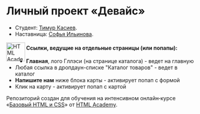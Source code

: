 # Личный проект «Девайс»

* Студент: [Тимур Касиев](https://up.htmlacademy.ru/htmlcss/18/user/282187).
* Наставница: [Софья Ильинова](https://htmlacademy.ru/profile/i).

<a href="https://htmlacademy.ru/intensive/htmlcss"><img align="left" width="50" height="50" alt="HTML Academy" src="https://up.htmlacademy.ru/static/img/intensive/htmlcss/logo-for-github.svg"></a>


#### Ссылки, ведущие на отдельные страницы (или попапы):
* **Главная**, лого Гллэси (на странице каталога)  - ведет на главную
* Любая ссылка в дропдаун-списке "Каталог товаров" - ведет в каталог
* **Напишите нам** ниже блока карты - активирует попап с формой
* Клик на карту - активирует попап с картой


Репозиторий создан для обучения на интенсивном онлайн‑курсе «[Базовый HTML и CSS](https://htmlacademy.ru/intensive/htmlcss)» от [HTML Academy](https://htmlacademy.ru).
